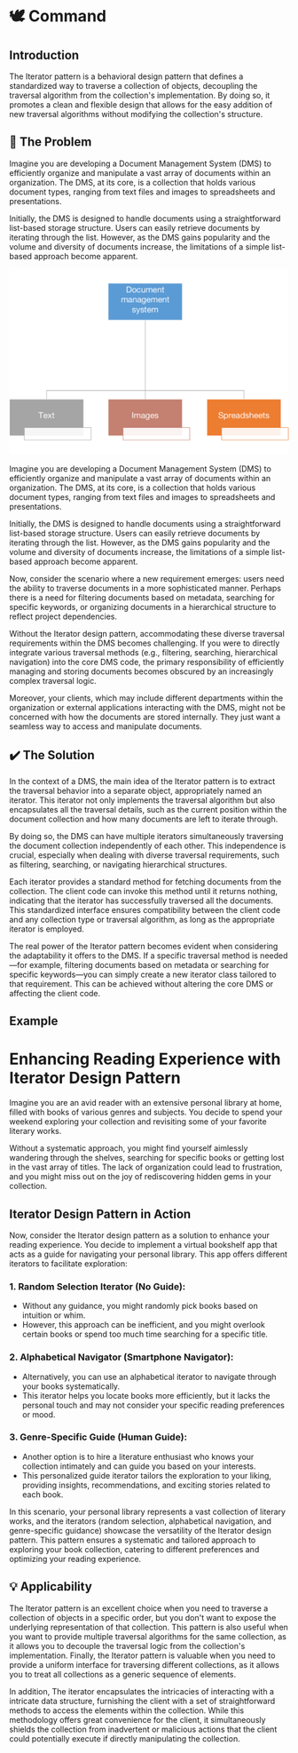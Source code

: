 
# 🕊️ Command
## Introduction
The Iterator pattern is a behavioral design pattern that defines a standardized way to traverse a collection of objects, decoupling the traversal algorithm from the collection's implementation. By doing so, it promotes a clean and flexible design that allows for the easy addition of new traversal algorithms without modifying the collection's structure.
##  🚨 The Problem
Imagine you are developing a Document Management System (DMS) to efficiently organize and manipulate a vast array of documents within an organization. The DMS, at its core, is a collection that holds various document types, ranging from text files and images to spreadsheets and presentations.

Initially, the DMS is designed to handle documents using a straightforward list-based storage structure. Users can easily retrieve documents by iterating through the list. However, as the DMS gains popularity and the volume and diversity of documents increase, the limitations of a simple list-based approach become apparent.

![DMS Problem](../../assets/DMS.png)

Imagine you are developing a Document Management System (DMS) to efficiently organize and manipulate a vast array of documents within an organization. The DMS, at its core, is a collection that holds various document types, ranging from text files and images to spreadsheets and presentations.

Initially, the DMS is designed to handle documents using a straightforward list-based storage structure. Users can easily retrieve documents by iterating through the list. However, as the DMS gains popularity and the volume and diversity of documents increase, the limitations of a simple list-based approach become apparent.

Now, consider the scenario where a new requirement emerges: users need the ability to traverse documents in a more sophisticated manner. Perhaps there is a need for filtering documents based on metadata, searching for specific keywords, or organizing documents in a hierarchical structure to reflect project dependencies.

Without the Iterator design pattern, accommodating these diverse traversal requirements within the DMS becomes challenging. If you were to directly integrate various traversal methods (e.g., filtering, searching, hierarchical navigation) into the core DMS code, the primary responsibility of efficiently managing and storing documents becomes obscured by an increasingly complex traversal logic.

Moreover, your clients, which may include different departments within the organization or external applications interacting with the DMS, might not be concerned with how the documents are stored internally. They just want a seamless way to access and manipulate documents.

## ✔️ The Solution
In the context of a DMS, the main idea of the Iterator pattern is to extract the traversal behavior into a separate object, appropriately named an iterator. This iterator not only implements the traversal algorithm but also encapsulates all the traversal details, such as the current position within the document collection and how many documents are left to iterate through.

By doing so, the DMS can have multiple iterators simultaneously traversing the document collection independently of each other. This independence is crucial, especially when dealing with diverse traversal requirements, such as filtering, searching, or navigating hierarchical structures.

Each iterator provides a standard method for fetching documents from the collection. The client code can invoke this method until it returns nothing, indicating that the iterator has successfully traversed all the documents. This standardized interface ensures compatibility between the client code and any collection type or traversal algorithm, as long as the appropriate iterator is employed.

The real power of the Iterator pattern becomes evident when considering the adaptability it offers to the DMS. If a specific traversal method is needed—for example, filtering documents based on metadata or searching for specific keywords—you can simply create a new iterator class tailored to that requirement. This can be achieved without altering the core DMS or affecting the client code.
## Example
# Enhancing Reading Experience with Iterator Design Pattern

Imagine you are an avid reader with an extensive personal library at home, filled with books of various genres and subjects. You decide to spend your weekend exploring your collection and revisiting some of your favorite literary works.

Without a systematic approach, you might find yourself aimlessly wandering through the shelves, searching for specific books or getting lost in the vast array of titles. The lack of organization could lead to frustration, and you might miss out on the joy of rediscovering hidden gems in your collection.

## Iterator Design Pattern in Action

Now, consider the Iterator design pattern as a solution to enhance your reading experience. You decide to implement a virtual bookshelf app that acts as a guide for navigating your personal library. This app offers different iterators to facilitate exploration:

### 1. Random Selection Iterator (No Guide):
   - Without any guidance, you might randomly pick books based on intuition or whim.
   - However, this approach can be inefficient, and you might overlook certain books or spend too much time searching for a specific title.

### 2. Alphabetical Navigator (Smartphone Navigator):
   - Alternatively, you can use an alphabetical iterator to navigate through your books systematically.
   - This iterator helps you locate books more efficiently, but it lacks the personal touch and may not consider your specific reading preferences or mood.

### 3. Genre-Specific Guide (Human Guide):
   - Another option is to hire a literature enthusiast who knows your collection intimately and can guide you based on your interests.
   - This personalized guide iterator tailors the exploration to your liking, providing insights, recommendations, and exciting stories related to each book.

In this scenario, your personal library represents a vast collection of literary works, and the iterators (random selection, alphabetical navigation, and genre-specific guidance) showcase the versatility of the Iterator design pattern. This pattern ensures a systematic and tailored approach to exploring your book collection, catering to different preferences and optimizing your reading experience.

## 💡 Applicability
The Iterator pattern is an excellent choice when you need to traverse a collection of objects in a specific order, but you don't want to expose the underlying representation of that collection. This pattern is also useful when you want to provide multiple traversal algorithms for the same collection, as it allows you to decouple the traversal logic from the collection's implementation. Finally, the Iterator pattern is valuable when you need to provide a uniform interface for traversing different collections, as it allows you to treat all collections as a generic sequence of elements.

In addition, The iterator encapsulates the intricacies of interacting with a intricate data structure, furnishing the client with a set of straightforward methods to access the elements within the collection. While this methodology offers great convenience for the client, it simultaneously shields the collection from inadvertent or malicious actions that the client could potentially execute if directly manipulating the collection.


